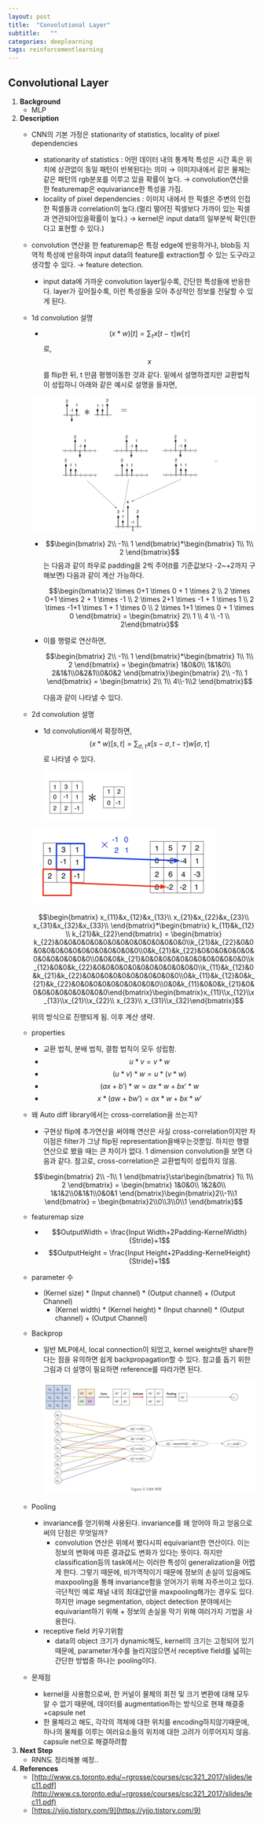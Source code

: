 ```yaml
---
layout: post
title:  "Convolutional Layer"
subtitle:   ""
categories: deeplearning
tags: reinforcementlearning
---
```

## Convolutional Layer
1. **Background** 
    - MLP
2. **Description**
    - CNN의 기본 가정은 stationarity of statistics, locality of pixel dependencies
        - stationarity of statistics : 어떤 데이터 내의 통계적 특성은 시간 혹은 위치에 상관없이 동일 패턴이 반복된다는 의미 → 이미지내에서 같은 물체는 같은 패턴의 rgb분포를 이루고 있을 확률이 높다. → convolution연산을 한 featuremap은 equivariance한 특성을 가짐.
        - locality of pixel dependencies : 이미지 내에서 한 픽셀은 주변의 인접한 픽셀들과 correlation이 높다.(멀리 떨어진 픽셀보다 가까이 있는 픽셀과 연관되어있을확률이 높다.) → kernel은 input data의 일부분씩 확인(한다고 표현할 수 있다.)
    - convolution 연산을 한 featuremap은 특정 edge에 반응하거나, blob등 지역적 특성에 반응하여 input data의 feature를 extraction할 수 있는 도구라고 생각할 수 있다. → feature detection.
        - input data에 가까운 convolution layer일수록, 간단한 특성들에 반응한다. layer가 깊어질수록, 이런 특성들을 모아 추상적인 정보를 전달할 수 있게 된다.
    - 1d convolution 설명
        - $$(x * w)[t] = \sum_\tau x[t-\tau]w[\tau]$$로, $$x$$를 flip한 뒤, t 만큼 평행이동한 것과 같다. 밑에서 설명하겠지만 교환법칙이 성립하니 아래와 같은 예시로 설명을 들자면,

        ![cnn_1.PNG](/assets/img/cnn_1.PNG)

        - $$\begin{bmatrix}
        2\\ 
        -1\\ 
        1
        \end{bmatrix}*\begin{bmatrix}
        1\\ 
        1\\ 
        2
        \end{bmatrix}$$는 다음과 같이 좌우로 padding을 2씩 주어(t를 기준값보다 -2~+2까지 구해보면) 다음과 같이 계산 가능하다.

            $$\begin{bmatrix}2 \times 0+1 \times 0 + 1 \times 2 \\ 2 \times 0+1 \times 2 + 1 \times -1 \\ 2 \times 2+1 \times -1 + 1 \times 1 \\ 2 \times -1+1 \times 1 + 1 \times 0 \\ 2 \times 1+1 \times 0 + 1 \times 0 \end{bmatrix} = \begin{bmatrix} 2\\ 1 \\ 4 \\ -1 \\ 2\end{bmatrix}$$

        - 이를 행렬로 연산하면,

            $$\begin{bmatrix}
            2\\ 
            -1\\ 
            1
            \end{bmatrix}*\begin{bmatrix}
            1\\ 
            1\\ 
            2
            \end{bmatrix} = \begin{bmatrix}
            1&0&0\\ 
            1&1&0\\ 
            2&1&1\\0&2&1\\0&0&2
            \end{bmatrix}\begin{bmatrix}
            2\\ 
            -1\\ 
            1
            \end{bmatrix} = \begin{bmatrix}
            2\\ 
            1\\ 
            4\\-1\\2
            \end{bmatrix}$$

            다음과 같이 나타낼 수 있다. 

    - 2d convolution 설명
        - 1d convolution에서 확장하면, $$(x * w)[s,t] = \sum_{\sigma,\tau} x[s- \sigma,t-\tau]w[\sigma,\tau]$$로 나타낼 수 있다.

            ![cnn_2.PNG](/assets/img/cnn_2.PNG)

        ![cnn_3.PNG](/assets/img/cnn_3.PNG)

        $$\begin{bmatrix}
        x_{11}&x_{12}&x_{13}\\ 
        x_{21}&x_{22}&x_{23}\\
        x_{31}&x_{32}&x_{33}\\
        \end{bmatrix}*\begin{bmatrix} k_{11}&k_{12} \\ k_{21}&k_{22}\end{bmatrix} = \begin{bmatrix} k_{22}&0&0&0&0&0&0&0&0&0&0&0&0&0&0&0\\k_{21}&k_{22}&0&0&0&0&0&0&0&0&0&0&0&0&0&0\\0&k_{21}&k_{22}&0&0&0&0&0&0&0&0&0&0&0&0&0\\0&0&0&k_{21}&0&0&0&0&0&0&0&0&0&0&0&0\\k_{12}&0&0&k_{22}&0&0&0&0&0&0&0&0&0&0&0&0\\k_{11}&k_{12}&0&k_{21}&k_{22}&0&0&0&0&0&0&0&0&0&0&0\\0&k_{11}&k_{12}&0&k_{21}&k_{22}&0&0&0&0&0&0&0&0&0&0\\0&0&k_{11}&0&0&k_{21}&0&0&0&0&0&0&0&0&0&0\end{bmatrix}\begin{bmatrix}x_{11}\\x_{12}\\x_{13}\\x_{21}\\x_{22}\\ x_{23}\\ x_{31}\\x_{32}\end{bmatrix}$$

        위의 방식으로 진행되게 됨. 이후 계산 생략. 

    - properties
        - 교환 법칙, 분배 법칙, 결합 법칙이 모두 성립함.
        - $$u*v = v * w$$
        - $$(u*v)*w = u*(v*w)$$
        - $$(ax+b')*w = ax*w + bx'*w$$
        - $$x*(aw+bw') = ax*w+bx*w'$$
    - 왜 Auto diff library에서는 cross-correlation을 쓰는지?
        - 구현상 flip에 추가연산을 써야해 연산은 사실 cross-correlation이지만 차이점은 filter가 그냥 flip된 representation을배우는것뿐임. 하지만 행렬 연산으로 봤을 때는 큰 차이가 없다. 1 dimension convolution을 보면 다음과 같다. 참고로, cross-correlation은 교환법칙이 성립하지 않음.

        $$\begin{bmatrix}
        2\\ 
        -1\\ 
        1
        \end{bmatrix}\star\begin{bmatrix}
        1\\ 
        1\\ 
        2
        \end{bmatrix} = \begin{bmatrix}
        1&0&0\\ 
        1&2&0\\ 
        1&1&2\\0&1&1\\0&0&1
        \end{bmatrix}\begin{bmatrix}2\\-1\\1 \end{bmatrix} = \begin{bmatrix}2\\0\\3\\0\\1 \end{bmatrix}$$

    - featuremap size
        - $$OutputWidth = \frac{Input Width+2Padding-KernelWidth}{Stride}+1$$
        - $$OutputHeight = \frac{Input Height+2Padding-KernelHeight}{Stride}+1$$
    - parameter 수
        - (Kernel size) * (Input channel) * (Output channel) + (Output Channel)
            - (Kernel width) * (Kernel height) * (Input channel) * (Output channel) + (Output Channel)
    - Backprop
        - 일반 MLP에서, local connection이 되었고, kernel weights만 share한다는 점을 유의하면 쉽게 backpropagation할 수 있다. 참고를 돕기 위한 그림과 더 설명이 필요하면 reference를 따라가면 된다.

            ![cnn_4.PNG](/assets/img/cnn_4.PNG)

    - Pooling
        - invariance를 얻기위해 사용된다. invariance를 왜 얻어야 하고 얻음으로써의 단점은 무엇일까?
            - convolution 연산은 위에서 봤다시피 equivariant한 연산이다. 이는 정보의 변화에 따른 결과값도 변화가 있다는 뜻이다. 하지만 classification등의 task에서는 이러한 특성이 generalization을 어렵게 한다. 그렇기 때문에, 비가역적이기 때문에 정보의 손실이 있음에도 maxpooling을 통해 invariance함을 얻어가기 위해 자주쓰이고 있다. 극단적인 예로 채널 내의 최대값만을 maxpooling해가는 경우도 있다. 하지만 image segmentation, object detection 분야에서는 equivariant하기 위해 + 정보의 손실을 막기 위해 여러가지 기법을 사용한다.
        - receptive field 키우기위함
            - data의 object 크기가 dynamic해도, kernel의 크기는 고정되어 있기 때문에, parameter개수를 늘리지않으면서 receptive field를 넓히는 간단한 방법중 하나는 pooling이다.
    - 문제점
        - kernel을 사용함으로써, 한 커널이 물체의 회전 및 크기 변환에 대해 모두 알 수 없기 때문에, 데이터를 augmentation하는 방식으로 현재 해결중+capsule net
        - 한 물체라고 해도, 각각의 객체에 대한 위치를 encoding하지않기때문에, 하나의 물체를 이루는 여러요소들의 위치에 대한 고려가 이루어지지 않음. capsule net으로 해결하려함
3. **Next Step**
    - RNN도 정리해볼 예정..
4. **References**
    - [http://www.cs.toronto.edu/~rgrosse/courses/csc321_2017/slides/lec11.pdf](http://www.cs.toronto.edu/~rgrosse/courses/csc321_2017/slides/lec11.pdf)
    - [https://yjjo.tistory.com/9](https://yjjo.tistory.com/9)
